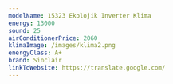 ```yaml
---
modelName: 15323 Ekolojik Inverter Klima
energy: 13000
sound: 25
airConditionerPrice: 2060
klimaImage: /images/klima2.png
energyClass: A+
brand: Sinclair
linkToWebsite: https://translate.google.com/
---
```

